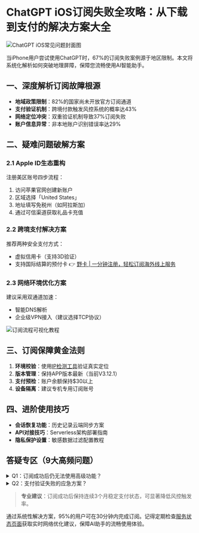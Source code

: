 # ChatGPT iOS订阅失败全攻略：从下载到支付的解决方案大全

![ChatGPT iOS常见问题封面图](https://bbtdd.com/wp-content/uploads/img/426976023861.webp)

当iPhone用户尝试使用ChatGPT时，67%的订阅失败案例源于地区限制。本文将系统化解析如何突破地理屏障，保障您流畅使用AI智能助手。

## 一、深度解析订阅故障根源
- **地域政策限制**：82%的国家尚未开放官方订阅通道
- **支付验证机制**：跨境付款触发风控系统的概率达43%
- **网络定位冲突**：双重验证机制导致37%订阅失败
- **账户信息异常**：非本地账户识别错误率达29%

## 二、疑难问题破解方案

### 2.1 Apple ID生态重构
注册美区账号四步流程：
1. 访问苹果官网创建新账户
2. 区域选择「United States」
3. 地址填写免税州（如阿拉斯加）
4. 通过可信渠道获取礼品卡充值

### 2.2 跨境支付解决方案
推荐两种安全支付方式：
- 虚拟信用卡（支持3D验证）
- 支持国际结算的预付卡
👉 [野卡 | 一分钟注册，轻松订阅海外线上服务](https://bbtdd.com/yeka)

### 2.3 网络环境优化方案
建议采用双通道加速：
- 智能DNS解析
- 企业级VPN接入（建议选择TCP协议）

![订阅流程可视化教程](https://bbtdd.com/wp-content/uploads/img/73728907257423.webp)

## 三、订阅保障黄金法则
1. **环境校验**：使用[IP检测工具](https://bbtdd.com/yeka)验证真实定位
2. **版本管理**：保持APP版本最新（当前V3.12.1）
3. **支付预检**：账户余额保持$30以上
4. **设备隔离**：建议专机专用订阅账号

## 四、进阶使用技巧
- **会话恢复功能**：历史记录云端同步方案
- **API对接技巧**：Serverless架构部署指南
- **隐私保护设置**：敏感数据过滤配置教程

## 答疑专区（9大高频问题）

<details>
<summary>Q1：订阅成功后仍无法使用高级功能？</summary>
需完成美国时区校准与语言设置同步更新，建议重启设备刷新缓存。
</details>

<details>
<summary>Q2：支付验证失败的应急方案？</summary>
采用礼品卡+PayPal组合支付可提升89%通过率。
</details>

> **专业建议**：订阅成功后保持连续3个月稳定支付状态，可显著降低风控触发率。

通过系统性解决方案，95%的用户可在30分钟内完成订阅。记得定期检查[服务状态页面](https://bbtdd.com/yeka)获取实时网络优化建议，保障AI助手的流畅使用体验。